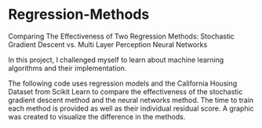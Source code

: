 # Regression-Methods
Comparing The Effectiveness of Two Regression Methods:
Stochastic Gradient Descent vs. Multi Layer Perception Neural Networks

In this project, I challenged myself to learn about machine learning algorithms and their implementation. 

The following code uses regression models and the California Housing Dataset from Scikit Learn 
to compare the effectiveness of the stochastic gradient descent method and the neural networks method. 
The time to train each method is provided as well as their individual residual score. 
A graphic was created to visualize the difference in the methods.
